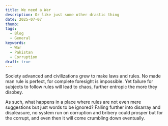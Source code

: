 ```yaml
---
title: We need a War
description: Or like just some other drastic thing
date: 2025-07-07
thumb: 
tags:
  - Blog
  - General
keywords:
  - War
  - Pakistan
  - Corruption
draft: true
---
```


Society advanced and civilizations grew to make laws and rules. No made man rule is perfect, for complete foresight is impossible.
Yet failure for subjects to follow rules will lead to chaos, further entropic the more they disobey.

As such, what happens in a place where rules are not even mere suggestions but just words to be ignored? Falling further into disarray and displeasure, no system run on corruption and bribery could prosper but for the corrupt, and even then it will come crumbling down eventually.